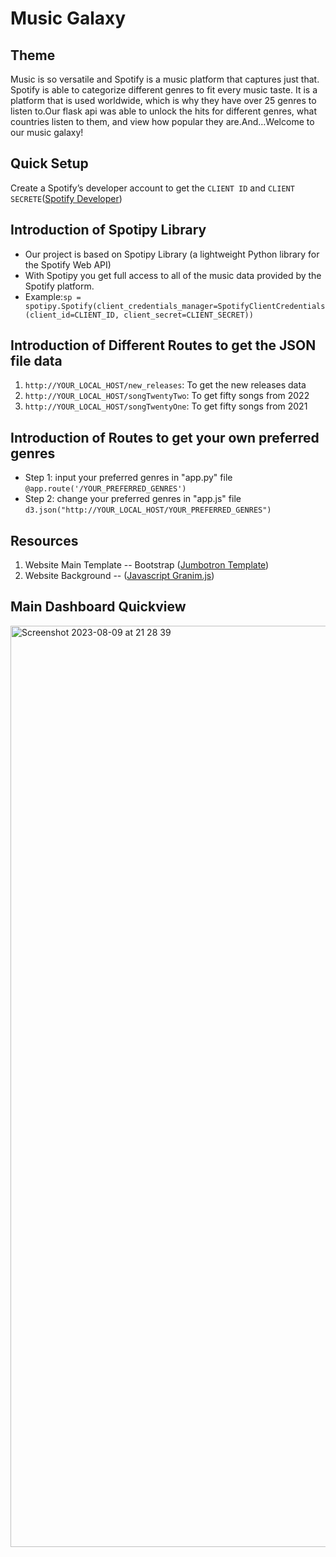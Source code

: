 # Music Galaxy

## Theme
Music is so versatile and Spotify is a music platform that captures just that. Spotify is able to categorize different genres to fit every music taste. It is a platform that is used worldwide, which is why they have over 25 genres to listen to.Our flask api was able to unlock the hits for different genres, what countries listen to them, and view how popular they are.And...Welcome to our music galaxy!

## Quick Setup
Create a Spotify’s developer account to get the `CLIENT ID` and `CLIENT SECRETE`([Spotify Developer](https://developer.spotify.com/))

## Introduction of Spotipy Library
- Our project is based on Spotipy Library (a lightweight Python library for the Spotify Web API)
- With Spotipy you get full access to all of the music data provided by the Spotify platform.
- Example:`sp = spotipy.Spotify(client_credentials_manager=SpotifyClientCredentials(client_id=CLIENT_ID, client_secret=CLIENT_SECRET))`

## Introduction of Different Routes to get the JSON file data
1. `http://YOUR_LOCAL_HOST/new_releases`: To get the new releases data
2. `http://YOUR_LOCAL_HOST/songTwentyTwo`: To get fifty songs from 2022
3. `http://YOUR_LOCAL_HOST/songTwentyOne`: To get fifty songs from 2021

## Introduction of Routes to get your own preferred genres
- Step 1: input your preferred genres in "app.py" file `@app.route('/YOUR_PREFERRED_GENRES')`
- Step 2: change your preferred genres in "app.js" file `d3.json("http://YOUR_LOCAL_HOST/YOUR_PREFERRED_GENRES")`

## Resources
1. Website Main Template -- Bootstrap ([Jumbotron Template](https://getbootstrap.com/docs/4.0/examples/jumbotron/#))
2. Website Background -- ([Javascript Granim.js](https://sarcadass.github.io/granim.js/examples.html))

## Main Dashboard Quickview
<img width="1474" alt="Screenshot 2023-08-09 at 21 28 39" src="https://github.com/florencex5/project3_music/assets/129706051/45da1b65-efd4-4f49-8931-8a10ad386a29">
